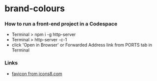 # brand-colours

### How to run a front-end project in a Codespace

- Terminal > npm i -g http-server
- Terminal > http-server -c-1
- click 'Open in Browser' or Forwarded Address link from PORTS tab in Terminal

### Links

- [favicon from icons8.com](https://icons8.com)
